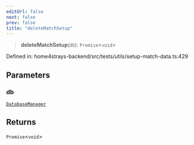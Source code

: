 ```yaml
---
editUrl: false
next: false
prev: false
title: "deleteMatchSetup"
---
```


> **deleteMatchSetup**(`db`): `Promise`\<`void`\>

Defined in: home4strays-backend/src/tests/utils/setup-match-data.ts:429

## Parameters

### db

[`DatabaseManager`](/docs/code/backend/database/db/classes/databasemanager/)

## Returns

`Promise`\<`void`\>
